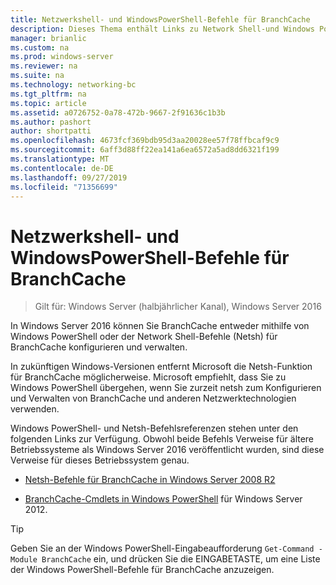 ```yaml
---
title: Netzwerkshell- und WindowsPowerShell-Befehle für BranchCache
description: Dieses Thema enthält Links zu Network Shell-und Windows PowerShell-Befehlsreferenz Ressourcen für BranchCache in Windows Server 2016.
manager: brianlic
ms.custom: na
ms.prod: windows-server
ms.reviewer: na
ms.suite: na
ms.technology: networking-bc
ms.tgt_pltfrm: na
ms.topic: article
ms.assetid: a0726752-0a78-472b-9667-2f91636c1b3b
ms.author: pashort
author: shortpatti
ms.openlocfilehash: 4673fcf369bdb95d3aa20028ee57f78ffbcaf9c9
ms.sourcegitcommit: 6aff3d88ff22ea141a6ea6572a5ad8dd6321f199
ms.translationtype: MT
ms.contentlocale: de-DE
ms.lasthandoff: 09/27/2019
ms.locfileid: "71356699"
---
```

# <a name="branchcache-network-shell-and-windows-powershell-commands"></a>Netzwerkshell- und WindowsPowerShell-Befehle für BranchCache

>Gilt für: Windows Server (halbjährlicher Kanal), Windows Server 2016

In Windows Server 2016 können Sie BranchCache entweder mithilfe von Windows PowerShell oder der Network Shell-Befehle (Netsh) für BranchCache konfigurieren und verwalten.  
  
In zukünftigen Windows-Versionen entfernt Microsoft die Netsh-Funktion für BranchCache möglicherweise. Microsoft empfiehlt, dass Sie zu Windows PowerShell übergehen, wenn Sie zurzeit netsh zum Konfigurieren und Verwalten von BranchCache und anderen Netzwerktechnologien verwenden.  
  
Windows PowerShell- und Netsh-Befehlsreferenzen stehen unter den folgenden Links zur Verfügung. Obwohl beide Befehls Verweise für ältere Betriebssysteme als Windows Server 2016 veröffentlicht wurden, sind diese Verweise für dieses Betriebssystem genau.  
  
-   [Netsh-Befehle für BranchCache in Windows Server 2008 R2](https://technet.microsoft.com/library/dd979561(v=ws.10))  
  
-   [BranchCache-Cmdlets in Windows PowerShell](https://technet.microsoft.com/library/hh848392.aspx) für Windows Server 2012.  
  
> [!TIP]  
> Geben Sie an der Windows PowerShell-Eingabeaufforderung `Get-Command -Module BranchCache` ein, und drücken Sie die EINGABETASTE, um eine Liste der Windows PowerShell-Befehle für BranchCache  anzuzeigen.  
  


